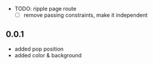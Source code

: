 - TODO: ripple page route
  - [ ] remove passing constraints, make it independent

## 0.0.1

- added pop position
- added color & background
